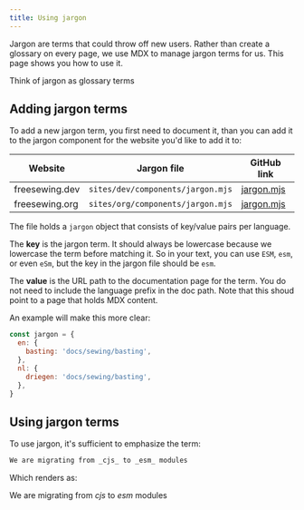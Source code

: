 ```yaml
---
title: Using jargon
---
```


Jargon are terms that could throw off new users.
Rather than create a glossary on every page, we use MDX to manage
jargon terms for us. This page shows you how to use it.

<Tip compact>Think of jargon as glossary terms</Tip>

## Adding jargon terms

To add a new jargon term, you first need to document it, than you can add it to
the jargon component for the website you'd like to add it to:

| Website | Jargon file | GitHub link |
| ------- | ----------- | ----------- |
| freesewing.dev | `sites/dev/components/jargon.mjs` | [jargon.mjs](https://github.com/freesewing/freesewing/blob/develop/sites/dev/comonents/jargon.mjs) |
| freesewing.org | `sites/org/components/jargon.mjs` | [jargon.mjs](https://github.com/freesewing/freesewing/blob/develop/sites/org/components/jargon.mjs) |

The file holds a `jargon` object that consists of key/value pairs per language.

The **key** is the jargon term. It should always be lowercase because we lowercase the term before matching it.
So in your text, you can use `ESM`, `esm`, or even `eSm`, but the key in the jargon file should be `esm`.

The **value** is the URL path to the documentation page for the term.
You do not need to include the language prefix in the doc path.
Note that this shoud point to a page that holds MDX content.

An example will make this more clear:

```js
const jargon = {
  en: {
    basting: 'docs/sewing/basting',
  },
  nl: {
    driegen: 'docs/sewing/basting',
  },
}
```

## Using jargon terms

To use jargon, it's sufficient to emphasize the term:

```md
We are migrating from _cjs_ to _esm_ modules
```

Which renders as:

We are migrating from _cjs_ to _esm_ modules


